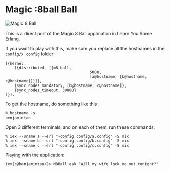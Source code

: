 # Magic :8ball Ball

![Magic 8 Ball](http://learnyousomeerlang.com/static/img/magic-8-ball.png)

This is a direct port of the Magic 8 Ball application in Learn You Some Erlang.

If you want to play with this, make sure you replace all the hostnames in the `config/x.config` folder:

```
[{kernel,
	[{distributed, [{m8_ball,
									 5000,
									 [a@hostname, {b@hostname, c@hostname}]}]},
	{sync_nodes_mandatory, [b@hostname, c@hostname]},
	{sync_nodes_timeout, 30000}
]}].
```

To get the hostname, do something like this:

```
% hostname -s
benjamintan
```

Open 3 different terminals, and on each of them, run these commands:

```
% iex --sname a --erl "-config config/a.config" -S mix
% iex --sname b --erl "-config config/b.config" -S mix
% iex --sname c --erl "-config config/c.config" -S mix
```

Playing with the application:

```
iex(c@benjamintan)2> M8Ball.ask "Will my wife lock me out tonight?"
```

